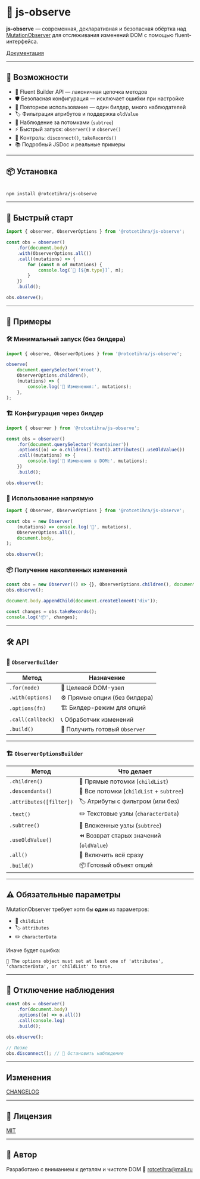 # 🔭 js-observe

**js-observe** — современная, декларативная и безопасная обёртка над
[MutationObserver](https://developer.mozilla.org/ru/docs/Web/API/MutationObserver)
для отслеживания изменений DOM с помощью fluent-интерфейса.

[Документация](https://rotcetihra.github.io/js-observe/index.html)

---

## 🚀 Возможности

-   🧩 Fluent Builder API — лаконичная цепочка методов
-   🛡️ Безопасная конфигурация — исключает ошибки при настройке
-   🔁 Повторное использование — один билдер, много наблюдателей
-   🏷️ Фильтрация атрибутов и поддержка `oldValue`
-   🌳 Наблюдение за потомками (`subtree`)
-   ⚡ Быстрый запуск: `observer()` и `observe()`
-   🛑 Контроль: `disconnect()`, `takeRecords()`
-   📚 Подробный JSDoc и реальные примеры

---

## 📦 Установка

```bash

npm install @rotcetihra/js-observe

```

---

## 🍰 Быстрый старт

```js
import { observer, ObserverOptions } from '@rotcetihra/js-observe';

const obs = observer()
    .for(document.body)
    .with(ObserverOptions.all())
    .call((mutations) => {
        for (const m of mutations) {
            console.log(`🔔 [${m.type}]`, m);
        }
    })
    .build();

obs.observe();
```

---

## 🧩 Примеры

### 🛠️ Минимальный запуск (без билдера)

```js
import { observe, ObserverOptions } from '@rotcetihra/js-observe';

observe(
    document.querySelector('#root'),
    ObserverOptions.children(),
    (mutations) => {
        console.log('📝 Изменения:', mutations);
    },
);
```

### 🏗️ Конфигурация через билдер

```js
import { observer } from '@rotcetihra/js-observe';

const obs = observer()
    .for(document.querySelector('#container'))
    .options((o) => o.children().text().attributes().useOldValue())
    .call((mutations) => {
        console.log('🧬 Изменения в DOM:', mutations);
    })
    .build();

obs.observe();
```

### 🧠 Использование напрямую

```js
import { Observer, ObserverOptions } from '@rotcetihra/js-observe';

const obs = new Observer(
    (mutations) => console.log('🔎', mutations),
    ObserverOptions.all(),
    document.body,
);

obs.observe();
```

### 📦 Получение накопленных изменений

```js
const obs = new Observer(() => {}, ObserverOptions.children(), document.body);
obs.observe();

document.body.appendChild(document.createElement('div'));

const changes = obs.takeRecords();
console.log('📦', changes);
```

---

## 🛠️ API

### 🧩 `ObserverBuilder`

| Метод             | Назначение                     |
| ----------------- | ------------------------------ |
| `.for(node)`      | 🎯 Целевой DOM-узел            |
| `.with(options)`  | ⚙️ Прямые опции (без билдера)  |
| `.options(fn)`    | 🏗️ Билдер-режим для опций      |
| `.call(callback)` | 📞 Обработчик изменений        |
| `.build()`        | 🏁 Получить готовый `Observer` |

---

### 🏗️ `ObserverOptionsBuilder`

| Метод                   | Что делает                               |
| ----------------------- | ---------------------------------------- |
| `.children()`           | 👶 Прямые потомки (`childList`)          |
| `.descendants()`        | 🌳 Все потомки (`childList` + `subtree`) |
| `.attributes([filter])` | 🏷️ Атрибуты с фильтром (или без)         |
| `.text()`               | ✏️ Текстовые узлы (`characterData`)      |
| `.subtree()`            | 🌲 Вложенные узлы (`subtree`)            |
| `.useOldValue()`        | ⏪ Возврат старых значений (`oldValue`)  |
| `.all()`                | 🧿 Включить всё сразу                    |
| `.build()`              | 📦 Готовый объект опций                  |

---

## ⚠️ Обязательные параметры

MutationObserver требует хотя бы **один** из параметров:

-   👶 `childList`
-   🏷️ `attributes`
-   ✏️ `characterData`

Иначе будет ошибка:

```
🚫 The options object must set at least one of 'attributes', 'characterData', or 'childList' to true.
```

---

## 🧼 Отключение наблюдения

```js
const obs = observer()
    .for(document.body)
    .options((o) => o.all())
    .call(console.log)
    .build();

obs.observe();

// Позже
obs.disconnect(); // 🛑 Остановить наблюдение
```

---

## Изменения

[CHANGELOG](./CHANGELOG.md)

---

## 📄 Лицензия

[MIT](./LICENSE)

---

## 👤 Автор

Разработано с вниманием к деталям и чистоте DOM 📧
[rotcetihra@mail.ru](mailto:rotcetihra@mail.ru)
